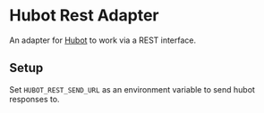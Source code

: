 # Hubot Rest Adapter

An adapter for [Hubot](https://github.com/github/hubot) to work via a REST interface.

## Setup

Set `HUBOT_REST_SEND_URL` as an environment variable to send hubot responses to.